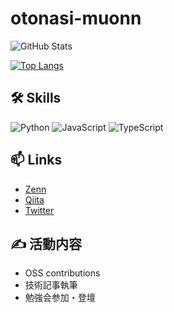 # otonasi-muonn

![GitHub Stats](https://github-readme-stats.vercel.app/api?username=otonasi-muonn&show_icons=true&theme=radical)

[![Top Langs](https://github-readme-stats.vercel.app/api/top-langs/?username=otonasi-muonn&layout=compact)](https://github.com/anuraghazra/github-readme-stats)

## 🛠️ Skills
![Python](https://img.shields.io/badge/Python-3776AB?style=flat&logo=python&logoColor=white)
![JavaScript](https://img.shields.io/badge/JavaScript-F7DF1E?style=flat&logo=javascript&logoColor=black)
![TypeScript](https://img.shields.io/badge/TypeScript-3178C6?style=flat&logo=typescript&logoColor=white)

## 📫 Links
- [Zenn](https://zenn.dev/otonasi-muonn)
- [Qiita](https://qiita.com/otonasi-muonn)
- [Twitter](https://twitter.com/otonasi_muonn)

## ✍️ 活動内容
- OSS contributions
- 技術記事執筆
- 勉強会参加・登壇


